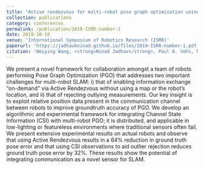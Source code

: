 ```yaml
---
title: "Active rendezvous for multi-robot pose graph optimization using sensing over Wi-Fi"
collection: publications
category: conferences
permalink: /publication/2019-ISRR-number-1
date: 2019-10-10
venue: 'International Symposium of Robotics Research (ISRR)'
paperurl: 'https://jadhavhninad.github.io/files/2019-ISRR-number-1.pdf'
citation: 'Weiying Wang, <strong>Ninad Jadhav</strong>, Paul A. Vohs, Nathan Hughes, Mark Mazumder and Stephanie Gil.'
---
```


We present a novel framework for collaboration amongst a team of robots performing Pose Graph Optimization (PGO) that addresses two important challenges for multi-robot SLAM: i) that of enabling information exchange “on-demand” via Active Rendezvous without using a map or the robot’s location, and ii) that of rejecting outlying measurements. Our key insight is to exploit relative position data present in the communication channel between robots to improve groundtruth accuracy of PGO. We develop an algorithmic and experimental framework for integrating Channel State Information (CSI) with multi-robot PGO; it is distributed, and applicable in low-lighting or featureless environments where traditional sensors often fail. We present extensive experimental results on actual robots and observe that using Active Rendezvous results in a 64% reduction in ground truth pose error and that using CSI observations to aid outlier rejection reduces ground truth pose error by 32%. These results show the potential of integrating communication as a novel sensor for SLAM.

